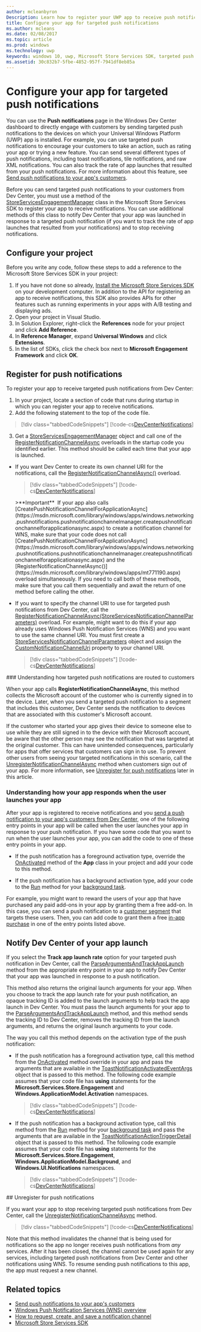 ```yaml
---
author: mcleanbyron
Description: Learn how to register your UWP app to receive push notifications that you send from Windows Dev Center.
title: Configure your app for targeted push notifications
ms.author: mcleans
ms.date: 02/08/2017
ms.topic: article
ms.prod: windows
ms.technology: uwp
keywords: windows 10, uwp, Microsoft Store Services SDK, targeted push notifications, Dev Center
ms.assetid: 30c832b7-5fbe-4852-957f-7941df8eb85a
---
```


# Configure your app for targeted push notifications

You can use the **Push notifications** page in the Windows Dev Center dashboard to directly engage with customers by sending targeted push notifications to the devices on which your Universal Windows Platform (UWP) app is installed. For example, you can use targeted push notifications to encourage your customers to take an action, such as rating your app or trying a new feature. You can send several different types of push notifications, including toast notifications, tile notifications, and raw XML notifications. You can also track the rate of app launches that resulted from your push notifications. For more information about this feature, see [Send push notifications to your app's customers](../publish/send-push-notifications-to-your-apps-customers.md).

Before you can send targeted push notifications to your customers from Dev Center, you must use a method of the [StoreServicesEngagementManager](https://msdn.microsoft.com/library/windows/apps/microsoft.services.store.engagement.storeservicesengagementmanager.aspx) class in the Microsoft Store Services SDK to register your app to receive notifications. You can use additional methods of this class to notify Dev Center that your app was launched in response to a targeted push notification (if you want to track the rate of app launches that resulted from your notifications) and to stop receiving notifications.

## Configure your project

Before you write any code, follow these steps to add a reference to the Microsoft Store Services SDK in your project:

1. If you have not done so already, [Install the Microsoft Store Services SDK](microsoft-store-services-sdk.md#install-the-sdk) on your development computer. In addition to the API for registering an app to receive notifications, this SDK also provides APIs for other features such as running experiments in your apps with A/B testing and displaying ads.
2. Open your project in Visual Studio.
3. In Solution Explorer, right-click the **References** node for your project and click **Add Reference**.
4. In **Reference Manager**, expand **Universal Windows** and click **Extensions**.
5. In the list of SDKs, click the check box next to **Microsoft Engagement Framework** and click **OK**.

## Register for push notifications

To register your app to receive targeted push notifications from Dev Center:

1. In your project, locate a section of code that runs during startup in which you can register your app to receive notifications.
2. Add the following statement to the top of the code file.

  > [!div class="tabbedCodeSnippets"]
  [!code-cs[DevCenterNotifications](./code/StoreSDKSamples/cs/DevCenterNotifications.cs#EngagementNamespace)]

3. Get a [StoreServicesEngagementManager](https://msdn.microsoft.com/library/windows/apps/microsoft.services.store.engagement.storeservicesengagementmanager.aspx) object and call one of the [RegisterNotificationChannelAsync](https://msdn.microsoft.com/library/windows/apps/microsoft.services.store.engagement.storeservicesengagementmanager.registernotificationchannelasync.aspx) overloads in the startup code you identified earlier. This method should be called each time that your app is launched.

  * If you want Dev Center to create its own channel URI for the notifications, call the [RegisterNotificationChannelAsync()](https://msdn.microsoft.com/library/windows/apps/mt771190.aspx) overload.

    > [!div class="tabbedCodeSnippets"]
    [!code-cs[DevCenterNotifications](./code/StoreSDKSamples/cs/DevCenterNotifications.cs#RegisterNotificationChannelAsync1)]

    <span/>
    >**Important**&nbsp;&nbsp;If your app also calls [CreatePushNotificationChannelForApplicationAsync](https://msdn.microsoft.com/library/windows/apps/windows.networking.pushnotifications.pushnotificationchannelmanager.createpushnotificationchannelforapplicationasync.aspx) to create a notification channel for WNS, make sure that your code does not call [CreatePushNotificationChannelForApplicationAsync](https://msdn.microsoft.com/library/windows/apps/windows.networking.pushnotifications.pushnotificationchannelmanager.createpushnotificationchannelforapplicationasync.aspx) and the [RegisterNotificationChannelAsync()](https://msdn.microsoft.com/library/windows/apps/mt771190.aspx) overload simultaneously. If you need to call both of these methods, make sure that you call them sequentially and await the return of one method before calling the other.

  * If you want to specify the channel URI to use for targeted push notifications from Dev Center, call the [RegisterNotificationChannelAsync(StoreServicesNotificationChannelParameters)](https://msdn.microsoft.com/library/windows/apps/mt771191.aspx) overload. For example, might want to do this if your app already uses Windows Push Notification Services (WNS) and you want to use the same channel URI. You must first create a [StoreServicesNotificationChannelParameters](https://msdn.microsoft.com/en-us/library/windows/apps/microsoft.services.store.engagement.storeservicesnotificationchannelparameters.aspx) object and assign the [CustomNotificationChannelUri](https://msdn.microsoft.com/library/windows/apps/microsoft.services.store.engagement.storeservicesnotificationchannelparameters.customnotificationchanneluri.aspx) property to your channel URI.

    > [!div class="tabbedCodeSnippets"]
    [!code-cs[DevCenterNotifications](./code/StoreSDKSamples/cs/DevCenterNotifications.cs#RegisterNotificationChannelAsync2)]

<span id="notification-customers" />
### Understanding how targeted push notifications are routed to customers

When your app calls **RegisterNotificationChannelAsync**, this method collects the Microsoft account of the customer who is currently signed in to the device. Later, when you send a targeted push notification to a segment that includes this customer, Dev Center sends the notification to devices that are associated with this customer's Microsoft account.

If the customer who started your app gives their device to someone else to use while they are still signed in to the device with their Microsoft account, be aware that the other person may see the notification that was targeted at the original customer. This can have unintended consequences, particularly for apps that offer services that customers can sign in to use. To prevent other users from seeing your targeted notifications in this scenario, call the [UnregisterNotificationChannelAsync](https://msdn.microsoft.com/library/windows/apps/microsoft.services.store.engagement.storeservicesengagementmanager.unregisternotificationchannelasync) method when customers sign out of your app. For more information, see [Unregister for push notifications](#unregister) later in this article.

### Understanding how your app responds when the user launches your app

After your app is registered to receive notifications and you [send a push notification to your app's customers from Dev Center](../publish/send-push-notifications-to-your-apps-customers.md), one of the following entry points in your app will be called when the user launches your app in response to your push notification. If you have some code that you want to run when the user launches your app, you can add the code to one of these entry points in your app.

  * If the push notification has a foreground activation type, override the [OnActivated](https://msdn.microsoft.com/library/windows/apps/windows.ui.xaml.application.onactivated.aspx) method of the **App** class in your project and add your code to this method.

  * If the push notification has a background activation type, add your code to the [Run](https://msdn.microsoft.com/library/windows/apps/windows.applicationmodel.background.ibackgroundtask.run.aspx) method for your [background task](../launch-resume/support-your-app-with-background-tasks.md).

For example, you might want to reward the users of your app that have purchased any paid add-ons in your app by granting them a free add-on. In this case, you can send a push notification to a [customer segment](../publish/create-customer-segments.md) that targets these users. Then, you can add code to grant them a free [in-app purchase](in-app-purchases-and-trials.md) in one of the entry points listed above.

## Notify Dev Center of your app launch

If you select the **Track app launch rate** option for your targeted push notification in Dev Center, call the [ParseArgumentsAndTrackAppLaunch](https://msdn.microsoft.com/library/windows/apps/microsoft.services.store.engagement.storeservicesengagementmanager.parseargumentsandtrackapplaunch.aspx) method from the appropriate entry point in your app to notify Dev Center that your app was launched in response to a push notification.

This method also returns the original launch arguments for your app. When you choose to track the app launch rate for your push notification, an opaque tracking ID is added to the launch arguments to help track the app launch in Dev Center. You must pass the launch arguments for your app to the [ParseArgumentsAndTrackAppLaunch](https://msdn.microsoft.com/library/windows/apps/microsoft.services.store.engagement.storeservicesengagementmanager.parseargumentsandtrackapplaunch.aspx) method, and this method sends the tracking ID to Dev Center, removes the tracking ID from the launch arguments, and returns the original launch arguments to your code.

The way you call this method depends on the activation type of the push notification:

* If the push notification has a foreground activation type, call this method from the [OnActivated](https://msdn.microsoft.com/library/windows/apps/windows.ui.xaml.application.onactivated.aspx) method override in your app and pass the arguments that are available in the [ToastNotificationActivatedEventArgs](https://msdn.microsoft.com/library/windows/apps/windows.applicationmodel.activation.toastnotificationactivatedeventargs.aspx) object that is passed to this method. The following code example assumes that your code file has **using** statements for the **Microsoft.Services.Store.Engagement** and  **Windows.ApplicationModel.Activation** namespaces.

  > [!div class="tabbedCodeSnippets"]
  [!code-cs[DevCenterNotifications](./code/StoreSDKSamples/cs/App.xaml.cs#OnActivated)]

* If the push notification has a background activation type, call this method from the [Run](https://msdn.microsoft.com/library/windows/apps/windows.applicationmodel.background.ibackgroundtask.run.aspx) method for your [background task](../launch-resume/support-your-app-with-background-tasks.md) and pass the arguments that are available in the [ToastNotificationActionTriggerDetail](https://msdn.microsoft.com/library/windows/apps/windows.ui.notifications.toastnotificationactiontriggerdetail.aspx) object that is passed to this method. The following code example assumes that your code file has **using** statements for the **Microsoft.Services.Store.Engagement**, **Windows.ApplicationModel.Background**, and **Windows.UI.Notifications** namespaces.

  > [!div class="tabbedCodeSnippets"]
  [!code-cs[DevCenterNotifications](./code/StoreSDKSamples/cs/DevCenterNotifications.cs#Run)]

<span id="unregister" />
## Unregister for push notifications

If you want your app to stop receiving targeted push notifications from Dev Center, call the [UnregisterNotificationChannelAsync](https://msdn.microsoft.com/library/windows/apps/microsoft.services.store.engagement.storeservicesengagementmanager.unregisternotificationchannelasync) method.

> [!div class="tabbedCodeSnippets"]
[!code-cs[DevCenterNotifications](./code/StoreSDKSamples/cs/DevCenterNotifications.cs#UnregisterNotificationChannelAsync)]

Note that this method invalidates the channel that is being used for notifications so the app no longer receives push notifications from *any* services. After it has been closed, the channel cannot be used again for any services, including targeted push notifications from Dev Center and other notifications using WNS. To resume sending push notifications to this app, the app must request a new channel.

## Related topics

* [Send push notifications to your app's customers](../publish/send-push-notifications-to-your-apps-customers.md)
* [Windows Push Notification Services (WNS) overview](https://msdn.microsoft.com/windows/uwp/controls-and-patterns/tiles-and-notifications-windows-push-notification-services--wns--overview)
* [How to request, create, and save a notification channel](https://msdn.microsoft.com/library/windows/apps/xaml/hh868221)
* [Microsoft Store Services SDK](https://msdn.microsoft.com/windows/uwp/monetize/microsoft-store-services-sdk)
